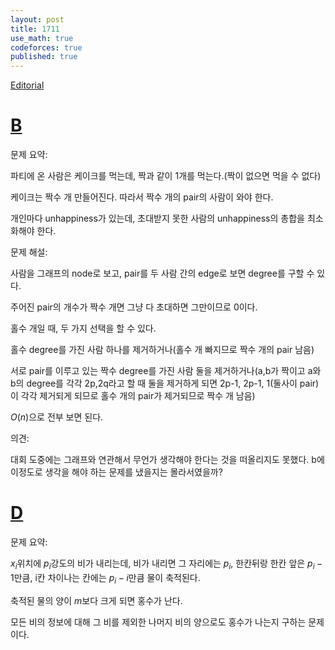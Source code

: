 ```yaml
---
layout: post
title: 1711
use_math: true
codeforces: true
published: true
---
```

[Editorial](https://codeforces.com/blog/entry/105232)

# [B](https://codeforces.com/contest/1711/problem/B)
문제 요약:

파티에 온 사람은 케이크를 먹는데, 짝과 같이 1개를 먹는다.(짝이 없으면 먹을 수 없다)

케이크는 짝수 개 만들어진다. 따라서 짝수 개의 pair의 사람이 와야 한다.

개인마다 unhappiness가 있는데, 초대받지 못한 사람의 unhappiness의 총합을 최소화해야 한다.

문제 해설:

사람을 그래프의 node로 보고, pair를 두 사람 간의 edge로 보면 degree를 구할 수 있다.

주어진 pair의 개수가 짝수 개면 그냥 다 초대하면 그만이므로 0이다.

홀수 개일 때, 두 가지 선택을 할 수 있다.

홀수 degree를 가진 사람 하나를 제거하거나(홀수 개 빠지므로 짝수 개의 pair 남음)

서로 pair를 이루고 있는 짝수 degree를 가진 사람 둘을 제거하거나(a,b가 짝이고 a와 b의 degree를 각각 2p,2q라고 할 때 둘을 제거하게 되면 2p-1, 2p-1, 1(둘사이 pair)이 각각 제거되게 되므로 홀수 개의 pair가 제거되므로 짝수 개 남음)

$O(n)$으로 전부 보면 된다.

의견:

대회 도중에는 그래프와 연관해서 무언가 생각해야 한다는 것을 떠올리지도 못했다. b에 이정도로 생각을 해야 하는 문제를 냈을지는 몰라서였을까?

# [D](https://codeforces.com/contest/1711/problem/D)

문제 요약:

$x_i$위치에 $p_i$강도의 비가 내리는데, 비가 내리면 그 자리에는 $p_i$, 한칸뒤랑 한칸 앞은 $p_i-1$만큼, i칸 차이나는 칸에는 $p_i-i$만큼 물이 축적된다. 

축적된 물의 양이 $m$보다 크게 되면 홍수가 난다.

모든 비의 정보에 대해 그 비를 제외한 나머지 비의 양으로도 홍수가 나는지 구하는 문제이다.


